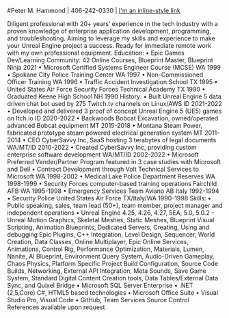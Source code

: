 #Peter M. Hammond | 406-242-0330 | [I'm an inline-style link](mailto://peter@everygoodwork.online)

Diligent professional with 20+ years’ experience in the tech industry with a proven knowledge of enterprise application development, programming, and troubleshooting. Aiming to leverage my skills and experience to make your Unreal Engine project a success. Ready for immediate remote work with my own professional equipment.
Education:
•	Epic Games Dev/Learning Community: 42 Online Courses, Blueprint Master, Blueprint Ninja 2021
•	Microsoft Certified Systems Engineer Course (MCSE) WA 1999
•	Spokane City Police Training Center WA 1997
•	Non-Commissioned Officer Training WA 1996
•	Traffic Accident Investigation School TX 1995
•	United States Air Force Security Forces Technical Academy TX 1990
•	Graduated Keene High School NH 1990
History:
•	Built Unreal Engine 5 data driven chat bot used by 275 Twitch.tv channels on Linux/AWS ID 2021-2022
•	Developed and delivered 3 proof of concept Unreal Engine 5 (UE5) games on Itch.io ID 2020-2022
•	Backwoods Bobcat Excavation, owned/operated advanced Bobcat equipment MT 2015-2018
•	Montana Steam Power, fabricated prototype steam powered electrical generation system MT 2011-2014
•	CEO CyberSavvy Inc, SaaS hosting 3 terabytes of legal documents WA/MT/ID 2010-2022
•	Created CyberSavvy Inc, providing custom enterprise software development WA/MT/ID 2002-2022
•	Microsoft Preferred Vender/Partner Program featured in 3 case studies with Microsoft and Dell
•	Contract Development through Volt Technical Services to Microsoft WA 1998-2002
•	Medical Lake Police Department Reserves WA 1998-1999
•	Security Forces computer-based training operations Fairchild AFB WA 1995-1998
•	Emergency Services Team Aviano AB Italy 1992-1994
•	Security Police United States Air Force TX/Italy/WA 1990-1998
Skills:
•	Public speaking, sales, team lead (50+), team member, project manager and independent operations
•	Unreal Engine 4.25, 4.26, 4.27, 5EA, 5.0, 5.0.2 - Unreal Motion Graphics, Skeletal Meshes, Static Meshes, Blueprint Visual Scripting, Animation Blueprints, Dedicated Servers, Creating, Using and debugging Epic Plugins, C++ Integration, Level Design, Sequencer, World Creation, Data Classes, Online Multiplayer, Epic Online Services, Animations, Control Rig, Performance Optimization, Materials, Lumen, Nanite, AI Blueprint, Environment Query System, Audio-Driven Gameplay, Chaos Physics, Platform Specific Project Build Configuration, Source Code Builds, Networking, External API Integration, Meta Sounds, Save Game System, Standard Digital Content Creation tools, Data Tables/External Data Sync, and Quixel Bridge
•	Microsoft SQL Server Enterprise
•	.NET (2,5,Core) C#, HTML5 based technologies
•	Microsoft Office Suite
•	Visual Studio Pro, Visual Code
•	GitHub, Team Services Source Control
References available upon request
